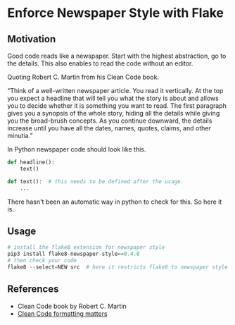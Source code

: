 # Enforce Newspaper Style with Flake

## Motivation

Good code reads like a newspaper. Start with the highest abstraction, go to the details.
This also enables to read the code without an editor.

Quoting Robert C. Martin from his Clean Code book.

“Think of a well-written newspaper article. You read it vertically. At the top you expect a headline that will tell you what the story is about and allows you to decide whether it is something you want to read. The first paragraph gives you a synopsis of the whole story, hiding all the details while giving you the broad-brush concepts. As you continue downward, the details increase until you have all the dates, names, quotes, claims, and other minutia.”

In Python newspaper code should look like this.

```py
def headline():
    text()

def text():  # this needs to be defined after the usage.
    ...
```

There hasn't been an automatic way in python to check for this. So here it is.

## Usage

```py
# install the flake8 extension for newspaper style
pip3 install flake8-newspaper-style==0.4.0
# then check your code
flake8 --select=NEW src  # here it restricts flake8 to newspaper style issues
```

## References

 - Clean Code book by Robert C. Martin
 - [Clean Code formatting matters](https://www.codingblocks.net/podcast/clean-code-formatting-matters/)
